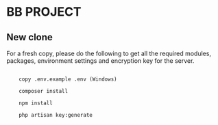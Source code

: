 # BB PROJECT
## New clone

For a fresh copy, please do the following to get all the required modules, packages, environment settings and encryption key for the server.

```

    copy .env.example .env (Windows)

    composer install

    npm install

    php artisan key:generate

```
